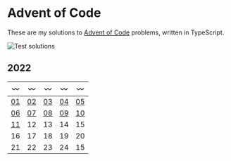 # Advent of Code

These are my solutions to [Advent of Code](https://adventofcode.com) problems, written in TypeScript.

![Test solutions](https://github.com/sunilbpandey/advent-of-code-ts/actions/workflows/tests.yml/badge.svg)

## 2022

| :wavy_dash:      | :wavy_dash:      | :wavy_dash:      | :wavy_dash:      | :wavy_dash:      |
| ---------------- | ---------------- | ---------------- | ---------------- | ---------------- |
| [01](2022/day01) | [02](2022/day02) | [03](2022/day03) | [04](2022/day04) | [05](2022/day05) |
| [06](2022/day06) | [07](2022/day07) | [08](2022/day08) | [09](2022/day09) | [10](2022/day10) |
| [11](2022/day11) | 12               | 13               | 14               | 15               |
| 16               | 17               | 18               | 19               | 20               |
| 21               | 22               | 23               | 24               | 15               |
